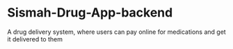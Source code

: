 # Sismah-Drug-App-backend
A drug delivery system, where users can pay online for medications and get it delivered to them
